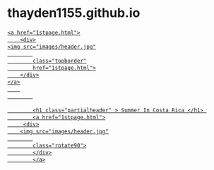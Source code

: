 # thayden1155.github.io
<!DOCTYPE html>
<html>
<head>
<meta charset="ISO-8859-1">
<title>Front Page</title>
<link href="styles.css" type="text/css" rel="stylesheet">
</head>
<a href="1stpage.html">
<body>

    <a href="1stpage.html">
        <div>
    <img src="images/header.jpg"
            
            class="topborder"
            href="1stpage.html">
        </div>
    </a>
        
            

            <h1 class="partialheader" > Summer In Costa Rica </h1> 
            <a href="1stpage.html">
         <div>
        <img src="images/header.jpg"
            
            class="rotate90">
            </div>
            </a>
        
    
        
    
    

</body>
</a>
</html>
